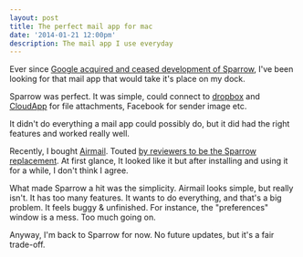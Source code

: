 ```yaml
---
layout: post	
title: The perfect mail app for mac
date: '2014-01-21 12:00pm'
description: The mail app I use everyday
---
```


Ever since [Google acquired and ceased development of Sparrow](http://sparrowmailapp.com/), I've been looking for that mail app that would take it's place on my dock.

Sparrow was perfect. It was simple, could connect to [dropbox](dropbox.com) and [CloudApp](www.getcloudapp.com) for file attachments, Facebook for sender image etc.

It didn't do everything a mail app could possibly do, but it did had the right features and worked really well.

Recently, I bought [Airmail](http://airmailapp.com/). Touted [by reviewers to be the Sparrow replacement](http://mac.appstorm.net/reviews/communication-review/airmail-a-real-sparrow-alternative/). At first glance, It looked like it but after installing and using it for a while, I don't think I agree.

What made Sparrow a hit was the simplicity. Airmail looks simple, but really isn't. It has too many features. It wants to do everything, and that's a big problem. It feels buggy &amp; unfinished. For instance, the "preferences" window is a mess. Too much going on.

Anyway, I'm back to Sparrow for now. No future updates, but it's a fair trade-off.&nbsp;